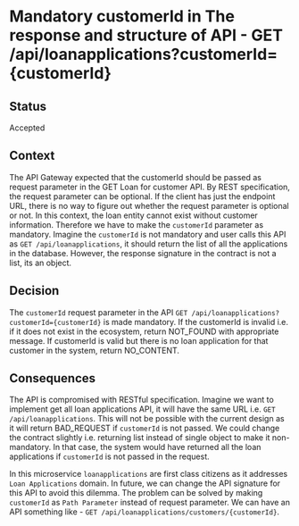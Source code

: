 # Mandatory customerId in The response and structure of API - GET /api/loanapplications?customerId={customerId} 

## Status

Accepted

## Context

The API Gateway expected that the customerId should be passed as request parameter in the GET Loan for customer API. By REST specification,
the request parameter can be optional. If the client has just the endpoint URL, there is no way to figure out whether the request parameter 
is optional or not. In this context, the loan entity cannot exist without customer information. Therefore we have to make the `customerId`
parameter as mandatory. Imagine the `customerId` is not mandatory and user calls this API as `GET /api/loanapplications`, it should return the
list of all the applications in the database. However, the response signature in the contract is not a list, its an object.

## Decision

The `customerId` request parameter in the API `GET /api/loanapplications?customerId={customerId}` is made mandatory. If the customerId
is invalid i.e. if it does not exist in the ecosystem, return NOT_FOUND with appropriate message. If customerId is valid but there is
no loan application for that customer in the system, return NO_CONTENT.

## Consequences

The API is compromised with RESTful specification. Imagine we want to implement get all loan applications API, it will have the same URL i.e.
`GET /api/loanapplications`. This will not be possible with the current design as it will return BAD_REQUEST if `customerId` is not passed.
We could change the contract slightly i.e. returning list instead of single object to make it non-mandatory. In that case, the system would
have returned all the loan applications if `customerId` is not passed in the request.

In this microservice `loanapplications` are first class citizens as it addresses `Loan Applications` domain. In future, we can change the
API signature for this API to avoid this dilemma. The problem can be solved by making `customerId` as `Path Parameter` instead of
request parameter. We can have an API something like - `GET /api/loanapplications/customers/{customerId}`.
